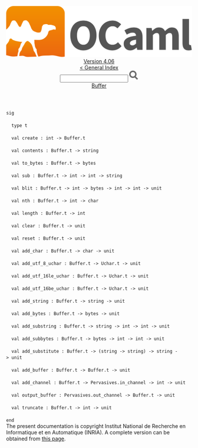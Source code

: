 <!-- ((! set title API !)) ((! set documentation !)) ((! set api !)) ((! set nobreadcrumb !)) -->
<div class="api"><header><nav class="toc brand"><a class="brand" href="https://ocaml.org/"><img src="colour-logo-gray.svg" class="svg" alt="OCaml"></a></nav><nav class="toc"><div class="toc_version"><a href="/docs" id="version-select">Version 4.06</a></div><a href="index.html">&lt; General Index</a><div class="api_search"><input type="text" name="apisearch" id="api_search" oninput="mySearch(false);" onkeypress="this.oninput();" onclick="this.oninput();" onpaste="this.oninput();">
<img src="search_icon.svg" alt="Search" class="svg" onclick="mySearch(false)"></div>
<div id="search_results"></div><div class="toc_title"><a href="Buffer.html">Buffer</a></div><ul></ul></nav></header>
<code class="code"><span class="keyword">sig</span><br>
&nbsp;&nbsp;<span class="keyword">type</span>&nbsp;t<br>
&nbsp;&nbsp;<span class="keyword">val</span>&nbsp;create&nbsp;:&nbsp;int&nbsp;<span class="keywordsign">-&gt;</span>&nbsp;<span class="constructor">Buffer</span>.t<br>
&nbsp;&nbsp;<span class="keyword">val</span>&nbsp;contents&nbsp;:&nbsp;<span class="constructor">Buffer</span>.t&nbsp;<span class="keywordsign">-&gt;</span>&nbsp;string<br>
&nbsp;&nbsp;<span class="keyword">val</span>&nbsp;to_bytes&nbsp;:&nbsp;<span class="constructor">Buffer</span>.t&nbsp;<span class="keywordsign">-&gt;</span>&nbsp;bytes<br>
&nbsp;&nbsp;<span class="keyword">val</span>&nbsp;sub&nbsp;:&nbsp;<span class="constructor">Buffer</span>.t&nbsp;<span class="keywordsign">-&gt;</span>&nbsp;int&nbsp;<span class="keywordsign">-&gt;</span>&nbsp;int&nbsp;<span class="keywordsign">-&gt;</span>&nbsp;string<br>
&nbsp;&nbsp;<span class="keyword">val</span>&nbsp;blit&nbsp;:&nbsp;<span class="constructor">Buffer</span>.t&nbsp;<span class="keywordsign">-&gt;</span>&nbsp;int&nbsp;<span class="keywordsign">-&gt;</span>&nbsp;bytes&nbsp;<span class="keywordsign">-&gt;</span>&nbsp;int&nbsp;<span class="keywordsign">-&gt;</span>&nbsp;int&nbsp;<span class="keywordsign">-&gt;</span>&nbsp;unit<br>
&nbsp;&nbsp;<span class="keyword">val</span>&nbsp;nth&nbsp;:&nbsp;<span class="constructor">Buffer</span>.t&nbsp;<span class="keywordsign">-&gt;</span>&nbsp;int&nbsp;<span class="keywordsign">-&gt;</span>&nbsp;char<br>
&nbsp;&nbsp;<span class="keyword">val</span>&nbsp;length&nbsp;:&nbsp;<span class="constructor">Buffer</span>.t&nbsp;<span class="keywordsign">-&gt;</span>&nbsp;int<br>
&nbsp;&nbsp;<span class="keyword">val</span>&nbsp;clear&nbsp;:&nbsp;<span class="constructor">Buffer</span>.t&nbsp;<span class="keywordsign">-&gt;</span>&nbsp;unit<br>
&nbsp;&nbsp;<span class="keyword">val</span>&nbsp;reset&nbsp;:&nbsp;<span class="constructor">Buffer</span>.t&nbsp;<span class="keywordsign">-&gt;</span>&nbsp;unit<br>
&nbsp;&nbsp;<span class="keyword">val</span>&nbsp;add_char&nbsp;:&nbsp;<span class="constructor">Buffer</span>.t&nbsp;<span class="keywordsign">-&gt;</span>&nbsp;char&nbsp;<span class="keywordsign">-&gt;</span>&nbsp;unit<br>
&nbsp;&nbsp;<span class="keyword">val</span>&nbsp;add_utf_8_uchar&nbsp;:&nbsp;<span class="constructor">Buffer</span>.t&nbsp;<span class="keywordsign">-&gt;</span>&nbsp;<span class="constructor">Uchar</span>.t&nbsp;<span class="keywordsign">-&gt;</span>&nbsp;unit<br>
&nbsp;&nbsp;<span class="keyword">val</span>&nbsp;add_utf_16le_uchar&nbsp;:&nbsp;<span class="constructor">Buffer</span>.t&nbsp;<span class="keywordsign">-&gt;</span>&nbsp;<span class="constructor">Uchar</span>.t&nbsp;<span class="keywordsign">-&gt;</span>&nbsp;unit<br>
&nbsp;&nbsp;<span class="keyword">val</span>&nbsp;add_utf_16be_uchar&nbsp;:&nbsp;<span class="constructor">Buffer</span>.t&nbsp;<span class="keywordsign">-&gt;</span>&nbsp;<span class="constructor">Uchar</span>.t&nbsp;<span class="keywordsign">-&gt;</span>&nbsp;unit<br>
&nbsp;&nbsp;<span class="keyword">val</span>&nbsp;add_string&nbsp;:&nbsp;<span class="constructor">Buffer</span>.t&nbsp;<span class="keywordsign">-&gt;</span>&nbsp;string&nbsp;<span class="keywordsign">-&gt;</span>&nbsp;unit<br>
&nbsp;&nbsp;<span class="keyword">val</span>&nbsp;add_bytes&nbsp;:&nbsp;<span class="constructor">Buffer</span>.t&nbsp;<span class="keywordsign">-&gt;</span>&nbsp;bytes&nbsp;<span class="keywordsign">-&gt;</span>&nbsp;unit<br>
&nbsp;&nbsp;<span class="keyword">val</span>&nbsp;add_substring&nbsp;:&nbsp;<span class="constructor">Buffer</span>.t&nbsp;<span class="keywordsign">-&gt;</span>&nbsp;string&nbsp;<span class="keywordsign">-&gt;</span>&nbsp;int&nbsp;<span class="keywordsign">-&gt;</span>&nbsp;int&nbsp;<span class="keywordsign">-&gt;</span>&nbsp;unit<br>
&nbsp;&nbsp;<span class="keyword">val</span>&nbsp;add_subbytes&nbsp;:&nbsp;<span class="constructor">Buffer</span>.t&nbsp;<span class="keywordsign">-&gt;</span>&nbsp;bytes&nbsp;<span class="keywordsign">-&gt;</span>&nbsp;int&nbsp;<span class="keywordsign">-&gt;</span>&nbsp;int&nbsp;<span class="keywordsign">-&gt;</span>&nbsp;unit<br>
&nbsp;&nbsp;<span class="keyword">val</span>&nbsp;add_substitute&nbsp;:&nbsp;<span class="constructor">Buffer</span>.t&nbsp;<span class="keywordsign">-&gt;</span>&nbsp;(string&nbsp;<span class="keywordsign">-&gt;</span>&nbsp;string)&nbsp;<span class="keywordsign">-&gt;</span>&nbsp;string&nbsp;<span class="keywordsign">-&gt;</span>&nbsp;unit<br>
&nbsp;&nbsp;<span class="keyword">val</span>&nbsp;add_buffer&nbsp;:&nbsp;<span class="constructor">Buffer</span>.t&nbsp;<span class="keywordsign">-&gt;</span>&nbsp;<span class="constructor">Buffer</span>.t&nbsp;<span class="keywordsign">-&gt;</span>&nbsp;unit<br>
&nbsp;&nbsp;<span class="keyword">val</span>&nbsp;add_channel&nbsp;:&nbsp;<span class="constructor">Buffer</span>.t&nbsp;<span class="keywordsign">-&gt;</span>&nbsp;<span class="constructor">Pervasives</span>.in_channel&nbsp;<span class="keywordsign">-&gt;</span>&nbsp;int&nbsp;<span class="keywordsign">-&gt;</span>&nbsp;unit<br>
&nbsp;&nbsp;<span class="keyword">val</span>&nbsp;output_buffer&nbsp;:&nbsp;<span class="constructor">Pervasives</span>.out_channel&nbsp;<span class="keywordsign">-&gt;</span>&nbsp;<span class="constructor">Buffer</span>.t&nbsp;<span class="keywordsign">-&gt;</span>&nbsp;unit<br>
&nbsp;&nbsp;<span class="keyword">val</span>&nbsp;truncate&nbsp;:&nbsp;<span class="constructor">Buffer</span>.t&nbsp;<span class="keywordsign">-&gt;</span>&nbsp;int&nbsp;<span class="keywordsign">-&gt;</span>&nbsp;unit<br>
<span class="keyword">end</span></code><div class="copyright">The present documentation is copyright Institut National de Recherche en Informatique et en Automatique (INRIA). A complete version can be obtained from <a href="http://caml.inria.fr/pub/docs/manual-ocaml/">this page</a>.</div></div>
